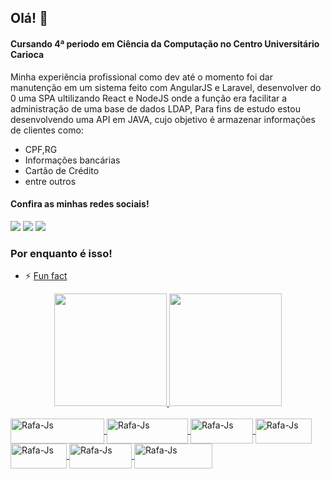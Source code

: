 ## Olá! 👋
#### Cursando 4ª periodo em Ciência da Computação no Centro Universitário Carioca
 Minha experiência profissional como dev até o momento foi dar manutenção em um sistema feito com AngularJS e Laravel, desenvolver do 0 uma SPA ultilizando React e NodeJS onde a função era facilitar a administração de uma base de dados LDAP,
 Para fins de estudo estou desenvolvendo uma API em JAVA, cujo objetivo é armazenar informações de clientes como:
- CPF,RG
- Informações bancárias
- Cartão de Crédito
- entre outros
    
#### Confira as minhas redes sociais!
<div> 
  <a href="https://www.linkedin.com/in/thiagodinizsilva/" target="_blank"><img src="https://img.shields.io/badge/-LinkedIn-%230077B5?style=for-the-badge&logo=linkedin&logoColor=white" target="_blank"></a>  
  <a href="https://www.instagram.com/diniz_dev/" target="_blank"><img src="https://img.shields.io/badge/Instagram-E4405F?style=for-the-badge&logo=instagram&logoColor=white"></a>
 <a href="https://twitter.com/diniz_dev" target="_blank"><img src="https://img.shields.io/badge/Twitter-1DA1F2?style=for-the-badge&logo=twitter&logoColor=white"></a>  
</div>

### Por enquanto é isso! 
- ⚡ [Fun fact](https://www.youtube.com/watch?v=dQw4w9WgXcQ)

<div align="center">
  <a href="https://github.com/ThiagoDinizSilva">
  <img height="180em" src="https://github-readme-stats.vercel.app/api?username=ThiagoDinizSilva&show_icons=true&theme=github_dark&include_all_commits=true&count_private=true"/>
  <img height="180em" src="https://github-readme-stats.vercel.app/api/top-langs/?username=ThiagoDinizSilva&layout=compact&langs_count=7&theme=github_dark"/>
</div>

<div style="display: inline_block"><br>
  <img align="center" alt="Rafa-Js" height="40" width="150" border-radius="50%"
       src="https://img.shields.io/badge/JavaScript-323330?style=for-the-badge&logo=javascript&logoColor=F7DF1E">
  <img align="center" alt="Rafa-Js" height="40" width="130" border-radius="50%"
       src="https://img.shields.io/badge/TypeScript-007ACC?style=for-the-badge&logo=typescript&logoColor=white">
  <img align="center" alt="Rafa-Js" height="40" width="100" border-radius="50%"
       src="https://img.shields.io/badge/HTML5-E34F26?style=for-the-badge&logo=html5&logoColor=white">
  <img align="center" alt="Rafa-Js" height="40" width="90" border-radius="50%"
       src="https://img.shields.io/badge/Sass-CC6699?style=for-the-badge&logo=sass&logoColor=white">
  <img align="center" alt="Rafa-Js" height="40" width="90" border-radius="50%"
       src="https://img.shields.io/badge/Java-ED8B00?style=for-the-badge&logo=java&logoColor=white">
  <img align="center" alt="Rafa-Js" height="40" width="100" border-radius="50%"
       src="https://img.shields.io/badge/React-20232A?style=for-the-badge&logo=react&logoColor=61DAFB">
 <img align="center" alt="Rafa-Js" height="40" width="125" border-radius="50%"
       src="https://img.shields.io/badge/Angular-DD0031?style=for-the-badge&logo=angular&logoColor=white"> 

</div>

  

